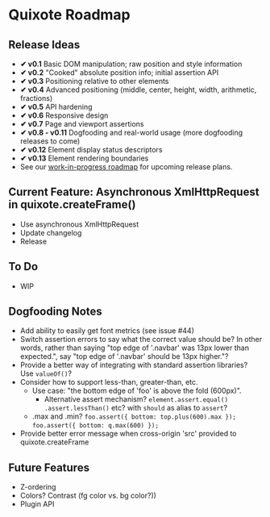 # Quixote Roadmap

## Release Ideas

* **✔ v0.1** Basic DOM manipulation; raw position and style information
* **✔ v0.2** "Cooked" absolute position info; initial assertion API
* **✔ v0.3** Positioning relative to other elements
* **✔ v0.4** Advanced positioning (middle, center, height, width, arithmetic, fractions)
* **✔ v0.5** API hardening
* **✔ v0.6** Responsive design
* **✔ v0.7** Page and viewport assertions
* **✔ v0.8 - v0.11** Dogfooding and real-world usage (more dogfooding releases to come)
* **✔ v0.12** Element display status descriptors
* **✔ v0.13** Element rendering boundaries
* See our [work-in-progress roadmap](https://github.com/jamesshore/quixote/blob/master/ROADMAP.md) for upcoming release plans.


## Current Feature: Asynchronous XmlHttpRequest in quixote.createFrame()

* Use asynchronous XmlHttpRequest
* Update changelog
* Release


## To Do

* WIP


## Dogfooding Notes

* Add ability to easily get font metrics (see issue #44)
* Switch assertion errors to say what the correct value should be? In other words, rather than saying "top edge of '.navbar' was 13px lower than expected.", say "top edge of '.navbar' should be 13px higher."?
* Provide a better way of integrating with standard assertion libraries? Use `valueOf()`?
* Consider how to support less-than, greater-than, etc.
  * Use case: "the bottom edge of 'foo' is above the fold (600px)".
	* Alternative assert mechanism? `element.assert.equal()` `.assert.lessThan()` etc? with `should` as alias to `assert`?
  * .max and .min?  `foo.assert({ bottom: top.plus(600).max });`   `foo.assert({ bottom: q.max(600) });`
* Provide better error message when cross-origin 'src' provided to quixote.createFrame


## Future Features

* Z-ordering
* Colors? Contrast (fg color vs. bg color?))
* Plugin API
